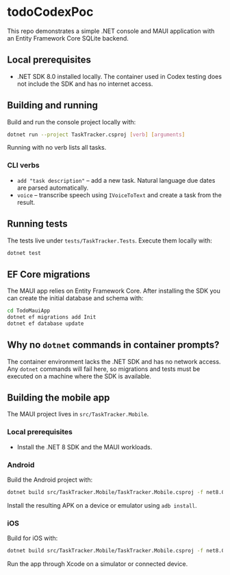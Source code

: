# todoCodexPoc

This repo demonstrates a simple .NET console and MAUI application with an Entity Framework Core SQLite backend.

## Local prerequisites

- .NET SDK 8.0 installed locally. The container used in Codex testing does not include the SDK and has no internet access.

## Building and running

Build and run the console project locally with:

```bash
dotnet run --project TaskTracker.csproj [verb] [arguments]
```

Running with no verb lists all tasks.

### CLI verbs

- `add "task description"` &ndash; add a new task. Natural language due dates are parsed automatically.
- `voice` &ndash; transcribe speech using `IVoiceToText` and create a task from the result.

## Running tests

The tests live under `tests/TaskTracker.Tests`. Execute them locally with:

```bash
dotnet test
```

## EF Core migrations

The MAUI app relies on Entity Framework Core. After installing the SDK you can create the initial database and schema with:

```bash
cd TodoMauiApp
dotnet ef migrations add Init
dotnet ef database update
```

## Why no `dotnet` commands in container prompts?

The container environment lacks the .NET SDK and has no network access. Any `dotnet` commands will fail here, so migrations and tests must be executed on a machine where the SDK is available.

## Building the mobile app

The MAUI project lives in `src/TaskTracker.Mobile`.

### Local prerequisites

- Install the .NET 8 SDK and the MAUI workloads.

### Android

Build the Android project with:

```bash
dotnet build src/TaskTracker.Mobile/TaskTracker.Mobile.csproj -f net8.0-android
```

Install the resulting APK on a device or emulator using `adb install`.

### iOS

Build for iOS with:

```bash
dotnet build src/TaskTracker.Mobile/TaskTracker.Mobile.csproj -f net8.0-ios
```

Run the app through Xcode on a simulator or connected device.
